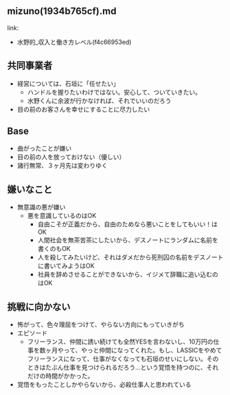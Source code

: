 mizuno(1934b765cf).md
---

link:
- 水野的_収入と働き方レベル(f4c66953ed)


## 共同事業者
- 経営については、石垣に「任せたい」
  - ハンドルを握りたいわけではない。安心して、ついていきたい。
  - 水野くんに余波が行かなければ、それでいいのだろう
- 目の前のお客さんを幸せにすることに尽力したい

## Base
- 曲がったことが嫌い
- 目の前の人を放っておけない（優しい）
- 諸行無常、３ヶ月先は変わりゆく

## 嫌いなこと
- 無意識の悪が嫌い
  - 悪を意識しているのはOK
    - 自由こそが正義だから、自由のためなら悪いことをしてもいい！はOK
    - 人間社会を無茶苦茶にしたいから、デスノートにランダムに名前を書くのもOK
    - 人を殺してみたいけど、それはダメだから死刑囚の名前をデスノートに書いてみようはOK
    - 社員を辞めさせることができないから、イジメて辞職に追い込むのはOK

## 挑戦に向かない
- 怖がって、色々理屈をつけて、やらない方向にもっていきがち
- エピソード
  - フリーランス、仲間に誘い続けても全然YESを言わないし、10万円の仕事を数ヶ月やって、やっと仲間になってくれた。もし、LASSICをやめてフリーランスになって、仕事がなくなっても石垣のせいにしない。そのときはたぶん仕事を見つけられるだろう...という覚悟を持つのに、それだけの時間がかかった。
- 覚悟をもったことしかやらないから、必殺仕事人と思われている


